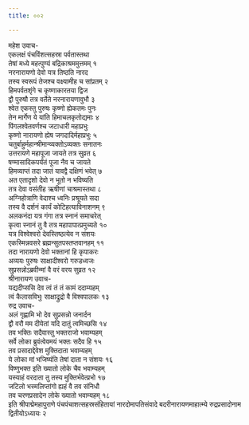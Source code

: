 ```yaml
---
title: ००२

---
```

महेश उवाच-  
एकलक्षं पंचविंशत्सहस्रा पर्वतास्तथा  
तेषां मध्ये महत्पुण्यं बद्रिकाश्रममुत्तमम् १  
नरनारायणो देवो यत्र तिष्ठति नारद  
तस्य स्वरूपं तेजश्च वक्ष्यामीह च सांप्रतम् २  
हिमपर्वतशृंगे च कृष्णाकारतया द्विज  
द्वौ पुरुषौ तत्र वर्तेते नरनारायणावुभौ ३  
श्वेत एकस्तु पुरुषः कृष्णो ह्येकतमः पुनः  
तेन मार्गेण ये यांति हिमाचलकृतोद्यमाः ४  
पिंगलश्वेतवर्णश्च जटाधारी महाप्रभुः  
कृष्णो नारायणो ह्येष जगदादिर्महाप्रभुः ५  
चतुर्बाहुर्महान्श्रीमान्व्यक्तोऽव्यक्तः सनातनः  
उत्तरायणे महापूजा जायते तत्र सुव्रत ६  
षण्मासादिकपर्यंतं पूजा नैव च जायते  
हिमव्याप्तं तदा जातं यावद्वै दक्षिणं भवेत् ७  
अत एतादृशो देवो न भूतो न भविष्यति  
तत्र देवा वसंतीह ऋषीणां चाश्रमास्तथा ८  
अग्निहोत्राणि वेदाश्च ध्वनिः प्रश्रूयते सदा  
तस्य वै दर्शनं कार्यं कोटिहत्याविनाशनम् ९  
अलकनंदा यत्र गंगा तत्र स्नानं समाचरेत्  
कृत्वा स्नानं तु वै तत्र महापापात्प्रमुच्यते १०  
यत्र विश्वेश्वरो देवस्तिष्ठत्येव न संशयः  
एकस्मिन्नवसरे ब्रह्मन्सुतपस्तप्तवानहम् ११  
तदा नारायणो देवो भक्तानां हि कृपाकरः  
अव्ययः पुरुषः साक्षादीश्वरो गरुडध्वजः  
सुप्रसन्नोऽब्रवीन्मां वै वरं वरय सुव्रत १२  
श्रीनारायण उवाच-  
यद्यदीप्ससि देव त्वं तं तं कामं ददाम्यहम्  
त्वं कैलासविभुः साक्षाद्रुद्रो वै विश्वपालकः १३  
रुद्र उवाच-  
अलं गृह्णामि भो देव सुप्रसन्नो जनार्दन  
द्वौ वरौ मम दीयेतां यदि दातुं त्वमिच्छसि १४  
तव भक्तिः सदैवास्तु भक्तराजो भवाम्यहम्  
सर्वे लोका ब्रुवंत्वेवमयं भक्तः सदैव हि १५  
तव प्रसादाद्देवेश मुक्तिदाता भवाम्यहम्  
ये लोका मां भजिष्यंति तेषां दाता न संशयः १६  
विष्णुभक्त इति ख्यातो लोके चैव भवाम्यहम्  
यस्याहं वरदाता तु तस्य मुक्तिर्भवेत्प्रभो १७  
जटिलो भस्मलिप्तांगो ह्यहं वै तव संनिधौ  
तव चरणप्रसादेन लोके ख्यातो भवाम्यहम् १८  
इति श्रीपाद्मेमहापुराणे पंचपंचाशत्सहस्रसंहितायां नारदोमापतिसंवादे बदरीनारायणमाहात्म्ये रुद्रप्रसादोनाम द्वितीयोऽध्यायः २